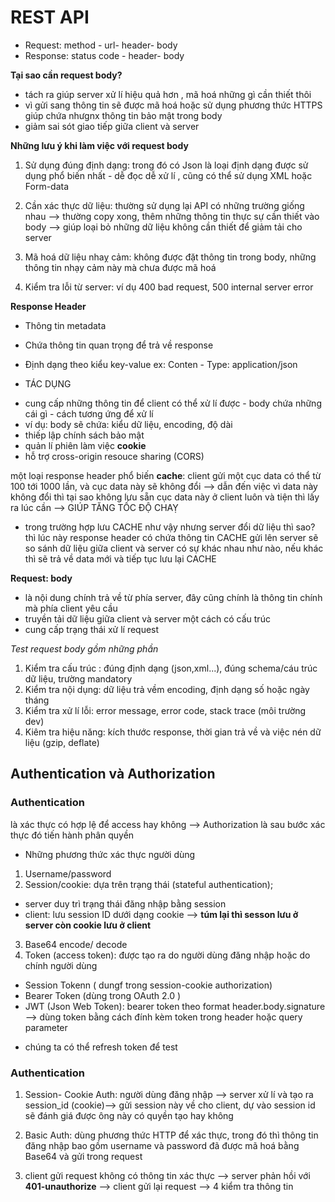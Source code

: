 # REST API
- Request: method - url- header- body
- Response: status code - header- body

**Tại sao cần request body?**

- tách ra giúp server xử lí hiệu quả hơn , mã hoá những gì cần thiết thôi
- vì gửi sang thông tin sẽ được mã hoá hoặc sử dụng phương thức HTTPS giúp chứa nhưgnx thông tin bảo mật trong body
- giảm sai sót giao tiếp giữa client và server

**Những lưu ý khi làm việc với request body**

1. Sử dụng đúng định dạng: trong đó có Json là loại định dạng được sử dụng phổ biến nhất - dễ đọc dễ xử lí , cũng có thể sử dụng XML hoặc Form-data

2. Cần xác thực dữ liệu: thường sử dụng lại API có những trường giống nhau --> thường copy xong, thêm những thông tin thực sự cần thiết vào body -->  giúp loại bỏ những dữ liệu không cần thiết để giảm tải cho server 

3. Mã hoá dữ liệu nhaỵ cảm: không được đặt thông tin trong body, những thông tin nhạy cảm này mà chưa được mã hoá 

4. Kiểm tra lỗi từ server: ví dụ 400 bad request, 500 internal server error

**Response Header**

- Thông tin metadata
- Chứa thông tin quan trọng để trả về response
- Định dạng theo kiểu key-value
ex: Conten - Type: application/json

- TÁC DỤNG
+ cung cấp những thông tin để client có thể xử lí được - body chứa những cái gì - cách tương ứng để xử lí
+ ví dụ: body sẽ chứa: kiểu dữ liệu, encoding, độ dài
+ thiếp lập chính sách bảo mật 
+ quản lí phiên làm việc **cookie**
+ hỗ trợ cross-origin resouce sharing (CORS)

một loại response header phổ biến **cache**: 
client gửi một cục data có thể từ 100 tới 1000 lần, và cục data này sẽ không đổi --> dẫn đến việc vì data này không đổi thì tại sao không lưu sẵn cục data này ở client luôn và tiện thì lấy ra lúc cần --> GIÚP TĂNG TỐC ĐỘ CHAỴ

* trong trường hợp lưu CACHE như vậy nhưng server đổi dữ liệu thì sao? thì lúc này response header  có chứa thông tin CACHE gửi lên server sẽ so sánh dữ liệu giữa client và server có sự khác nhau như nào, nếu khác thì sẽ trả về data mới và tiếp tục lưu lại CACHE

**Request: body**
 - là nội dung chính trả về từ phía server, đây cũng chính là thông tin chính mà phía client yêu cầu
 - truyền tải dữ liệu giữa client và server một cách có cấu trúc
 - cung cấp trạng thái xử lí request

 *Test request body gồm những phần*
1. Kiểm tra cấu trúc : đúng định dạng (json,xml...), đúng schema/cáu trúc dữ liệu, trường mandatory
2. Kiểm tra nội dụng: dữ liệu trả vềm encoding, định dạng số hoặc ngày tháng
3. Kiểm tra xử lí lỗi: error message, error code, stack trace (môi trường dev)
4. Kiêm tra hiệu năng: kích thước response, thời gian trả về và việc nén dữ liệu (gzip, deflate)

## Authentication và Authorization

### Authentication
 là xác thực có hợp lệ để access hay không --> Authorization là sau bước xác thực đó tiến hành phân quyền 

- Những phương thức xác thực người dùng
1. Username/password
2. Session/cookie: dựa trên trạng thái (stateful authentication); 
+ server duy trì trạng thái đăng nhập bằng session
+ client: lưu session ID dưới dạng cookie
--> **túm lại thì sesson lưu ở server còn cookie lưu ở client**
3. Base64 encode/ decode
4. Token (access token): được tạo ra do người dùng đăng nhập hoặc do chính người dùng 
+ Session Tokenn ( dungf trong session-cookie authorization)
+ Bearer Token (dùng trong OAuth 2.0 )
+ JWT (Json Web Token): bearer token theo format header.body.signature
--> dùng token bằng cách đính kèm token trong header hoặc query parameter
- chúng ta có thể refresh token để test

### Authentication

1. Session- Cookie Auth: 
người dùng đăng nhập --> server xử lí và tạo ra session_id (cookie)--> gửi session này về cho client, dự vào session id sẽ đánh giá được ông này có quyền tạo hay không

2. Basic Auth:
dùng phương thức HTTP để xác thực, trong đó thì thông tin đăng nhập bao gồm username và password đã được mã hoá bằng Base64 và gửi trong request
1. client gửi request không có thông tin xác thực --> server phản hồi với **401-unauthorize** --> client gửi lại request  --> 4 kiểm tra thông tin 




